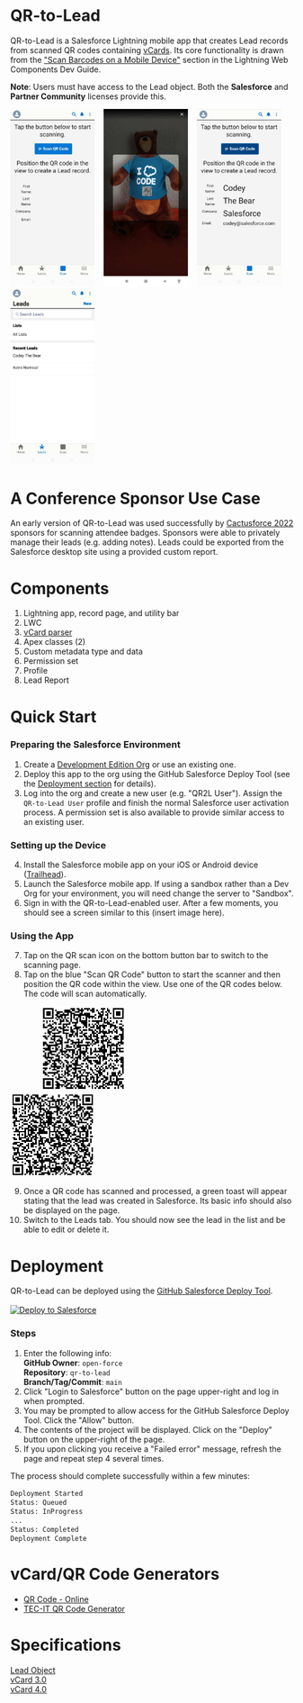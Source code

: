 # QR-to-Lead

QR-to-Lead is a Salesforce Lightning mobile app that creates Lead records from scanned QR codes containing [vCards](https://en.wikipedia.org/wiki/VCard). Its core functionality is drawn from the ["Scan Barcodes on a Mobile Device"](https://developer.salesforce.com/docs/component-library/documentation/en/lwc/lwc.use_barcodescanner) section in the Lightning Web Components Dev Guide.

**Note**: Users must have access to the Lead object. Both the **Salesforce** and **Partner Community** licenses provide this.

<img alt="Start" src="/docs/images/app-scan-page.jpg?raw=true" width="150" />&nbsp;&nbsp;&nbsp;&nbsp;<img alt="Viewer" src="/docs/images/app-scan-viewer.jpg?raw=true" width="150" />&nbsp;&nbsp;&nbsp;&nbsp;<img alt="Success" src="/docs/images/app-scan-success.jpg?raw=true" width="150" />&nbsp;&nbsp;&nbsp;&nbsp;<img alt="Leads" src="/docs/images/app-lead-list.jpg?raw=true" width="150" />

# A Conference Sponsor Use Case
An early version of QR-to-Lead was used successfully by [Cactusforce 2022](https://www.cactusforce.com/lead-gen) sponsors for scanning attendee badges. Sponsors were able to privately manage their leads (e.g. adding notes). Leads could be exported from the Salesforce desktop site using a provided custom report.

# Components
1. Lightning app, record page, and utility bar
2. LWC
3. [vCard parser](https://www.npmjs.com/package/vcard-parser)
4. Apex classes (2)
5. Custom metadata type and data
6. Permission set
7. Profile 
8. Lead Report

# Quick Start
### Preparing the Salesforce Environment
1. Create a [Development Edition Org](https://developer.salesforce.com/signup) or use an existing one.
2. Deploy this app to the org using the GitHub Salesforce Deploy Tool (see the [Deployment section](https://github.com/open-force/qr-to-lead#deployment) for details).
3. Log into the org and create a new user (e.g. "QR2L User"). Assign the `QR-to-Lead User` profile and finish the normal Salesforce user activation process. A permission set is also available to provide similar access to an existing user.

### Setting up the Device
4. Install the Salesforce mobile app on your iOS or Android device ([Trailhead](https://trailhead.salesforce.com/content/learn/modules/lex_salesforce1_basics/lex_salesforce1_basics_getting_started)).
5. Launch the Salesforce mobile app. If using a sandbox rather than a Dev Org for your environment, you will need change the server to "Sandbox".
6. Sign in with the QR-to-Lead-enabled user. After a few moments, you should see a screen similar to this (insert image here).

### Using the App
7. Tap on the QR scan icon on the bottom button bar to switch to the scanning page. 
8. Tap on the blue "Scan QR Code" button to start the scanner and then position the QR code within the view. Use one of the QR codes below. The code will scan automatically. 

&nbsp;&nbsp;&nbsp;&nbsp;&nbsp;&nbsp;&nbsp;&nbsp;&nbsp;&nbsp;&nbsp;&nbsp;&nbsp;
![Astro QR code](/docs/images/astro-qr-code-150x150.png?raw=true)&nbsp;&nbsp;&nbsp;&nbsp;&nbsp;&nbsp;&nbsp;&nbsp;&nbsp;&nbsp;&nbsp;&nbsp;&nbsp;&nbsp;&nbsp;&nbsp;&nbsp;&nbsp;&nbsp;&nbsp;&nbsp;&nbsp;&nbsp;&nbsp;&nbsp;&nbsp;&nbsp;&nbsp;&nbsp;&nbsp;&nbsp;&nbsp;&nbsp;&nbsp;&nbsp;&nbsp;&nbsp;&nbsp;&nbsp;
![Codey QR code](/docs/images/codey-qr-code-150x150.png?raw=true)

9. Once a QR code has scanned and processed, a green toast will appear stating that the lead was created in Salesforce. Its basic info should also be displayed on the page.
10. Switch to the Leads tab. You should now see the lead in the list and be able to edit or delete it.

# Deployment
QR-to-Lead can be deployed using the [GitHub Salesforce Deploy Tool](https://github.com/afawcett/githubsfdeploy).  
<br>
<a href="https://githubsfdeploy.herokuapp.com?owner=marisahambleton&repo=qr-to-lead&ref=main">
  <img alt="Deploy to Salesforce"
       src="https://raw.githubusercontent.com/afawcett/githubsfdeploy/master/deploy.png">
</a>

### Steps
1. Enter the following info:  
**GitHub Owner**: `open-force`  
**Repository**: `qr-to-lead`  
**Branch/Tag/Commit**: `main`  
2. Click "Login to Salesforce" button on the page upper-right and log in when prompted.
3. You may be prompted to allow access for the GitHub Salesforce Deploy Tool. Click the "Allow" button.
4. The contents of the project will be displayed. Click on the "Deploy" button on the upper-right of the page.
5. If you upon clicking you receive a "Failed error" message, refresh the page and repeat step 4 several times.

The process should complete successfully within a few minutes:
```
Deployment Started
Status: Queued 
Status: InProgress 
...
Status: Completed 
Deployment Complete
```

# vCard/QR Code Generators
- [QR Code - Online](https://qrcode-online.com/vcard)
- [TEC-IT QR Code Generator](https://qrcode.tec-it.com/en/vcard)

# Specifications
[Lead Object](https://developer.salesforce.com/docs/atlas.en-us.api.meta/api/sforce_api_objects_lead.htm)  
[vCard 3.0](https://www.rfc-editor.org/rfc/rfc2426#section-4)  
[vCard 4.0](https://datatracker.ietf.org/doc/html/rfc6350)  
